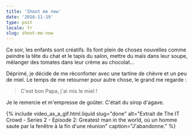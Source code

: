 ```yaml
---
title: 'Shoot me now'
date: '2016-11-19'
type: post
locale: fr
slug: shoot-me-now
---
```


Ce soir, les enfants sont créatifs. Ils font plein de choses nouvelles comme peindre la tête du chat et le tapis du salon, mettre du maïs dans leur soupe, mélanger des tomates dans leur crème au chocolat…

<!-- more -->

Déprimé, je décide de me réconforter avec une tartine de chèvre et un peu de miel. Le temps de me retourner pour autre chose, le grand me regarde :

> C'est bon Papa, j'ai mis le miel !

Je le remercie et m'empresse de goûter. C'était du sirop d'agave.

{% include video_as_a_gif.html.liquid
slug="done"
alt="Extrait de The IT Crowd - Series 2 - Episode 2: Greatest man in the world, où un homme saute par la fenêtre à la fin d'une réunion"
caption="J'abandonne."
%}

